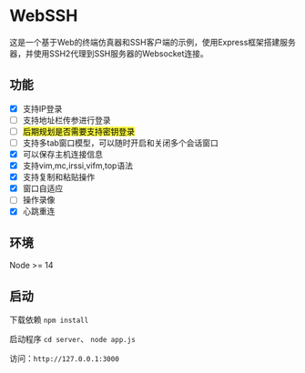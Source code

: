 # WebSSH

这是一个基于Web的终端仿真器和SSH客户端的示例，使用Express框架搭建服务器，并使用SSH2代理到SSH服务器的Websocket连接。

## 功能
- [x] 支持IP登录
- [ ] 支持地址栏传参进行登录
- [ ] <font style="background: #f8f840;color:black;">后期规划是否需要支持密钥登录</font>
- [ ] 支持多tab窗口模型，可以随时开启和关闭多个会话窗口
- [x] 可以保存主机连接信息
- [x] 支持vim,mc,irssi,vifm,top语法
- [x] 支持复制和粘贴操作
- [x] 窗口自适应
- [ ] 操作录像
- [x] 心跳重连

## 环境
Node >= 14

## 启动
下载依赖
`npm install`

启动程序
`cd server`、
`node app.js`

访问：`http://127.0.0.1:3000`
